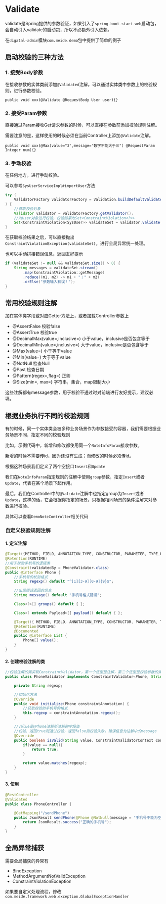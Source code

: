 # Validate

validate是Spring提供的参数验证，如果引入了`spring-boot-start-web`启动包，会自动引入validate的启动包，所以不必额外引入依赖。

在`digatal-admin`模块`com.meide.demo`包中提供了简单的例子

## 启动校验的三种方法

### 1. 接受Body参数

在接收参数的实体类前添加`@Validated`注解，可以通过实体类中参数上的校验规则，进行参数校验。

```
public void xxx(@Validate @RequestBody User user){}
```



### 2. 接受Param参数

直接通过Param接收Get请求参数的时候，可以直接在参数前添加校验规则注解。

需要注意的是，这样使用的时候必须在当前Controller上添加`@Validate`注解。

```
public void xxx(@Max(value="3",message="数字不能大于三") @RequestParam Integer num){}
```



### 3. 手动校验

在任何地方，进行手动校验。

可以参考`SysUserServiceImpl#importUser`方法

```java
try (
	ValidatorFactory validatorFactory = Validation.buildDefaultValidatorFactory()
) {
    //获取校验对象
	Validator validator = validatorFactory.getValidator();
    //对user对象进行校验，校验结果为Set<ConstraintViolation<?>>
    Set<ConstraintViolation<SysUser>> validateSet = validator.validate(user);
}
```

在获取校验结果之后，可以直接抛出`ConstraintViolationException(validateSet)`，进行全局异常统一处理。

也可以手动拼接错误信息，返回友好提示

```java
if (validateSet != null && validateSet.size() > 0) {
    String messages = validateSet.stream()
        .map(ConstraintViolation::getMessage)
        .reduce((m1, m2) -> m1 + "；" + m2)
        .orElse("参数输入有误！");
}
```

## 常用校验规则注解

加在实体类字段或对应Getter方法上，或者加载Controller参数上

- @AssertFalse 校验false
- @AssertTrue 校验true
- @DecimalMax(value=,inclusive=) 小于value，inclusive是否包含等于
- @DecimalMin(value=,inclusive=) 大于value，inclusive是否包含等于
- @Max(value=) 小于等于value
- @Min(value=) 大于等于value
- @NotNull  检查Null
- @Past  检查日期
- @Pattern(regex=,flag=)  正则
- @Size(min=, max=)  字符串，集合，map限制大小

这些注解都有message参数，用于校验不通过时对前端进行友好提示，建议必填。

## 根据业务执行不同的校验规则
有的时候，同一个实体类会被多种业务场景作为参数接受的容器，我们需要根据业务场景不同，指定不同的校验规则

比如，示例代码中，新增和修改都使用同一个`NoteInfoParam`接收参数。

新增的时候不需要传id，因为还没有生成；而修改的时候必须传id。

根据这种场景我们定义了两个空接口`Insert`和`Update`

我们在`NoteInfoParam`指定规则的注解中使用`group`参数，指定`Insert`或者`Update`，代表在某个场景下起作用。

最后，我们在Controller中的`@Validate`注解中也指定group为`Insert`或者`Update`，这样的话，它会根据你指定的场景，只根据相同场景的条件注解来对参数进行校验。

具体可以查看`DemoNoteController`相关代码

### 自定义校验规则注解

#### 1. 定义注解

```java
@Target({METHOD, FIELD, ANNOTATION_TYPE, CONSTRUCTOR, PARAMETER, TYPE_USE})
@Retention(RUNTIME)
//用于校验手机号的逻辑类
@Constraint(validatedBy = PhoneValidator.class)
public @interface Phone {
    //手机号的校验格式
    String regexp() default "^[1][3-9][0-9]{9}$";

    //出现错误返回的信息
    String message() default "手机号格式错误";

    Class<?>[] groups() default { };

    Class<? extends Payload>[] payload() default { };

    @Target({ METHOD, FIELD, ANNOTATION_TYPE, CONSTRUCTOR, PARAMETER, TYPE_USE })
    @Retention(RUNTIME)
    @Documented
    public @interface List {
        Phone[] value();
    }
}
```

#### 2. 创建校验注解的类

```java
//校验注解的类实现ConstraintValidator，第一个泛型是注解，第二个泛型是校验参数的类型（手机号是String类型）
public class PhoneValidator implements ConstraintValidator<Phone, String> {

    private String regexp;

    //初始化方法
    @Override
    public void initialize(Phone constraintAnnotation) {
        //获取校验的手机号的格式
        this.regexp = constraintAnnotation.regexp();
    }

    //value是@Phone注解所注解的字段值
    //校验，返回true则通过校验，返回false则校验失败，错误信息为注解中的message
    @Override
    public boolean isValid(String value, ConstraintValidatorContext context) {
        if(value == null){
            return true;
        }

        return value.matches(regexp);
    }
}
```

#### 3. 使用

```java
@RestController
@Validated
public class PhoneController {

    @GetMapping("/sendPhone")
    public JsonResult sendPhone(@Phone @NotNull(message = "手机号不能为空") String phone){
        return JsonResult.success("正确的手机号");
    }
}
```

## 全局异常捕获

需要全局捕获的异常有

- BindException
- MethodArgumentNotValidException
- ConstraintViolationException

如果要自定义处理流程，修改`com.meide.framework.web.exception.GlobalExceptionHandler`